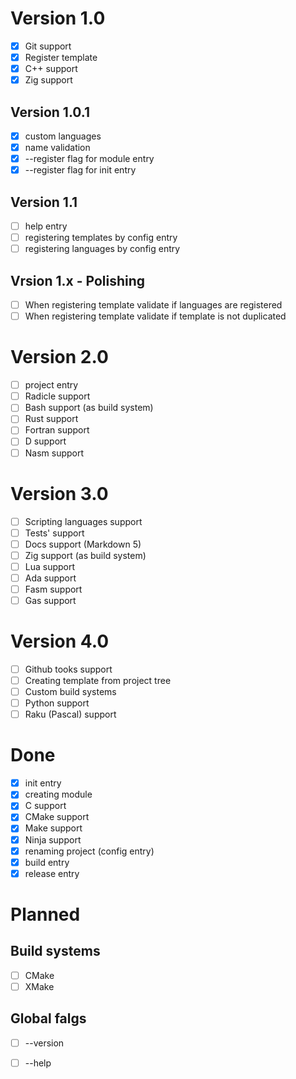 # Version 1.0
 - [x] Git support
 - [x] Register template
 - [x] C++ support
 - [x] Zig support

## Version 1.0.1
 - [x] custom languages
 - [x] name validation
 - [x] --register flag for module entry
 - [x] --register flag for init entry

## Version 1.1
 - [ ] help entry
 - [ ] registering templates by config entry
 - [ ] registering languages by config entry

## Vrsion 1.x - Polishing
 - [ ] When registering template validate if languages are registered
 - [ ] When registering template validate if template is not duplicated

# Version 2.0
 - [ ] project entry
 - [ ] Radicle support
 - [ ] Bash support (as build system)
 - [ ] Rust support
 - [ ] Fortran support
 - [ ] D support
 - [ ] Nasm support

# Version 3.0
 - [ ] Scripting languages support
 - [ ] Tests' support
 - [ ] Docs support (Markdown 5)
 - [ ] Zig support (as build system)
 - [ ] Lua support
 - [ ] Ada support
 - [ ] Fasm support
 - [ ] Gas support

# Version 4.0
 - [ ] Github tooks support
 - [ ] Creating template from project tree
 - [ ] Custom build systems
 - [ ] Python support
 - [ ] Raku (Pascal) support

# Done
 - [x] init entry
 - [x] creating module
 - [x] C support
 - [x] CMake support
 - [x] Make support
 - [x] Ninja support
 - [x] renaming project (config entry)
 - [x] build entry
 - [x] release entry

# Planned 

## Build systems
 - [ ] CMake
 - [ ] XMake

## Global falgs
 - [ ] --version
 - [ ] --help



